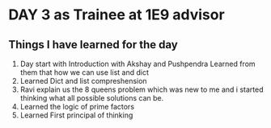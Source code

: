 # DAY 3 as Trainee at 1E9 advisor
## Things I have learned for the day

1. Day start with Introduction with Akshay and Pushpendra Learned from them that how we can use list and dict
1. Learned Dict and list compreshension
1. Ravi explain us the 8 queens problem which was new to me and i started thinking what all possible solutions can be.
1. Learned the logic of prime factors
1. Learned First principal of thinking
